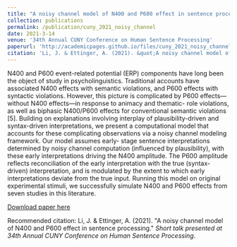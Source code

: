 ```yaml
---
title: "A noisy channel model of N400 and P600 effect in sentence processing"
collection: publications
permalink: /publication/cuny_2021_noisy_channel
date: 2021-3-14
venue: '34th Annual CUNY Conference on Human Sentence Processing'
paperurl: 'http://academicpages.github.io/files/cuny_2021_noisy_channel.pdf'
citation: 'Li, J. & Ettinger, A. (2021). &quot;A noisy channel model of N400 and P600 effect in sentence processing.&quot; <i>Short talk presented at 34th Annual CUNY Conference on Human Sentence Processing</i>.'
---
```

N400 and P600 event-related potential (ERP) components have long been the object of study in psycholinguistics. Traditional accounts have associated N400 effects with semantic violations, and P600 effects with syntactic violations. However, this picture is complicated by P600 effects—without N400 effects—in response to animacy and thematic- role violations, as well as biphasic N400/P600 effects for conventional semantic violations [5]. Building on explanations involving interplay of plausibility-driven and syntax-driven interpretations, we present a computational model that accounts for these complicating observations via a noisy channel modeling framework. Our model assumes early- stage sentence interpretations determined by noisy channel computation (influenced by plausibility), with these early interpretations driving the N400 amplitude. The P600 amplitude reflects reconciliation of the early interpretation with the true (syntax-driven) interpretation, and is modulated by the extent to which early interpretations deviate from the true input. Running this model on original experimental stimuli, we successfully simulate N400 and P600 effects from seven studies in this literature.

[Download paper here](http://academicpages.github.io/files/cuny_2021_noisy_channel.pdf)

Recommended citation: Li, J. & Ettinger, A. (2021). &quot;A noisy channel model of N400 and P600 effect in sentence processing.&quot; <i>Short talk presented at 34th Annual CUNY Conference on Human Sentence Processing</i>.

